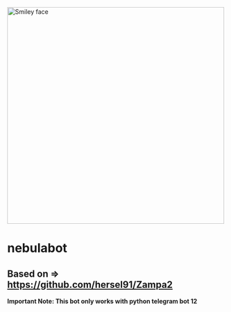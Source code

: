 <img src="https://i.imgur.com/Qsdgosd.jpg" alt="Smiley face" height="500" width="500">

# nebulabot

## Based on => https://github.com/hersel91/Zampa2


<b>Important Note: This bot only works with python telegram bot 12</b>
